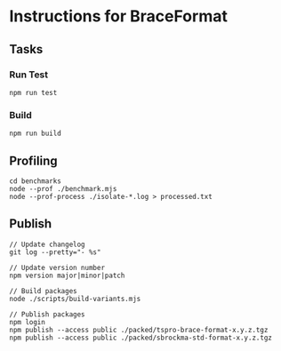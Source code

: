 # Instructions for BraceFormat

## Tasks

### Run Test
    npm run test

### Build
    npm run build

## Profiling
    cd benchmarks
    node --prof ./benchmark.mjs
    node --prof-process ./isolate-*.log > processed.txt

## Publish
    // Update changelog
    git log --pretty="- %s"

    // Update version number
    npm version major|minor|patch

    // Build packages
    node ./scripts/build-variants.mjs

    // Publish packages
    npm login
    npm publish --access public ./packed/tspro-brace-format-x.y.z.tgz
    npm publish --access public ./packed/sbrockma-std-format-x.y.z.tgz

